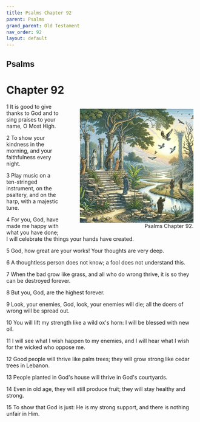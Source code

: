 ```yaml
---
title: Psalms Chapter 92
parent: Psalms
grand_parent: Old Testament
nav_order: 92
layout: default
---
```


## Psalms

# Chapter 92

<figure style="float: right; margin-right: 10px;">
    <img src="/assets/Image/Psalms/500/92.jpg" alt="Psalms Chapter 92" style="width: 300px; height: 300px; float: right;padding-left: 10px;"/>
    <figcaption style="clear: both;text-align: right;">Psalms Chapter 92.</figcaption>
</figure>
1 It is good to give thanks to God and to sing praises to your name, O Most High.

2 To show your kindness in the morning, and your faithfulness every night.

3 Play music on a ten-stringed instrument, on the psaltery, and on the harp, with a majestic tune.

4 For you, God, have made me happy with what you have done; I will celebrate the things your hands have created.

5 God, how great are your works! Your thoughts are very deep.

6 A thoughtless person does not know; a fool does not understand this.

7 When the bad grow like grass, and all who do wrong thrive, it is so they can be destroyed forever.

8 But you, God, are the highest forever.

9 Look, your enemies, God, look, your enemies will die; all the doers of wrong will be spread out.

10 You will lift my strength like a wild ox's horn: I will be blessed with new oil.

11 I will see what I wish happen to my enemies, and I will hear what I wish for the wicked who oppose me.

12 Good people will thrive like palm trees; they will grow strong like cedar trees in Lebanon.

13 People planted in God's house will thrive in God's courtyards.

14 Even in old age, they will still produce fruit; they will stay healthy and strong.

15 To show that God is just: He is my strong support, and there is nothing unfair in Him.


